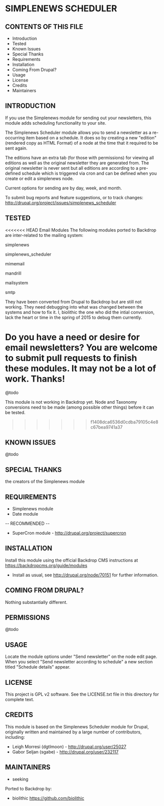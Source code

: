 SIMPLENEWS SCHEDULER
===================

CONTENTS OF THIS FILE
---------------------

 - Introduction
 - Tested
 - Known Issues
 - Special Thanks
 - Requirements
 - Installation
 - Coming From Drupal?
 - Usage
 - License
 - Credits
 - Maintainers

INTRODUCTION
------------

If you use the Simplenews module for sending out your newsletters, this module adds scheduling functionality to your site.

The Simplenews Scheduler module allows you to send a newsletter as a re-occurring item
based on a schedule. It does so by creating a new "edition" (rendered copy as HTML Format)
of a node at the time that it required to be sent again.

The editions have an extra tab (for those with permissions) for viewing all editions as well as
the original newsletter they are generated from. The original newsletter is never sent but all
editions are according to a pre-defined schedule which is triggered via cron and can be
defined when you create or edit a simplenews node.

Current options for sending are by day, week, and month.

To submit bug reports and feature suggestions, or to track changes:
http://drupal.org/project/issues/simplenews_scheduler

TESTED
-----

<<<<<<< HEAD
Email Modules
The following modules ported to Backdrop are inter-related to the mailing system:

simplenews

simplenews_scheduler

mimemail

mandrill

mailsystem

smtp

They have been converted from Drupal to Backdrop but are still not working.  They need debugging into what was changed between the systems and how to fix it. I, biolithic the one who did the intial conversion, lack the heart or time in the spring of 2015 to debug them currently.

Do you have a need or desire for email newsletters?  You are welcome to submit pull requests to finish these modules.  It may not be a lot of work.  Thanks!
=======
@todo

This module is not working in Backdrop yet.  Node and Taxonomy conversions need to be made (among possible other things) before it can be tested.
>>>>>>> f1408dca6536d0cdba79105c4e8c67bea9741a37

KNOWN ISSUES
---------------------

@todo

SPECIAL THANKS
--------------

the creators of the Simplenews module

REQUIREMENTS
------------

* Simplenews module
* Date module

-- RECOMMENDED --

* SuperCron module - http://drupal.org/project/supercron

INSTALLATION
------------

Install this module using the official Backdrop CMS instructions at https://backdropcms.org/guide/modules

* Install as usual, see http://drupal.org/node/70151 for further information.

COMING FROM DRUPAL?
-------------------

Nothing substantially different.

PERMISSIONS
------------

@todo


USAGE
-----

Locate the module options under "Send newsletter" on the node edit page. When you select
"Send newsletter according to schedule" a new section titled "Schedule details" appear.

LICENSE
-------

This project is GPL v2 software. See the LICENSE.txt file in this directory for complete text.

CREDITS
-----------

This module is based on the Simplenews Scheduler module for Drupal, originally written and maintained by a large number of contributors, including:

- Leigh Morresi (dgtlmoon) - <http://drupal.org/user/25027>
- Gabor Seljan (sgabe) - <http://drupal.org/user/232117>

MAINTAINERS
-----------

- seeking

Ported to Backdrop by:

 - biolithic <https://github.com/biolithic>
